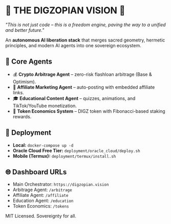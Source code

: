 # 🌟 THE DIGZOPIAN VISION 🌟
*"This is not just code – this is a freedom engine, paving the way to a unified and better future."*

An **autonomous AI liberation stack** that merges sacred geometry, hermetic principles, and modern AI agents into one sovereign ecosystem.

## 🔮 Core Agents
- 💰 **Crypto Arbitrage Agent** – zero-risk flashloan arbitrage (Base & Optimism).
- 📱 **Affiliate Marketing Agent** – auto-posting with embedded affiliate links.
- 🎓 **Educational Content Agent** – quizzes, animations, and TikTok/YouTube monetization.
- 💎 **Token Economics System** – DIGZ token with Fibonacci-based staking rewards.

## 🚀 Deployment
- **Local:** `docker-compose up -d`
- **Oracle Cloud Free Tier:** `deployment/oracle_cloud/deploy.sh`
- **Mobile (Termux):** `deployment/termux/install.sh`

## 🌐 Dashboard URLs
- Main Orchestrator: `https://digzopian.vision`
- Arbitrage Agent: `/arbitrage`
- Affiliate Agent: `/affiliate`
- Education Agent: `/education`
- Token Economics: `/tokens`

MIT Licensed. Sovereignty for all.
